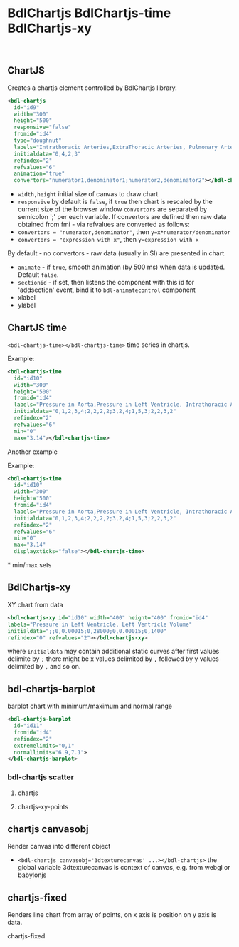 # BdlChartjs BdlChartjs-time BdlChartjs-xy

<bdl-chartjs
id="id9"
width="300"
height="500"
responsive="false"  
fromid="id4"
type="doughnut"
labels="Intrathoracic Arteries,ExtraThoracic Arteries, Pulmonary Arteries, Intrathoracic Veins, Extrathoracic veins, Pulmonary Veins"
initialdata="0,4,2,3"
refindex="2"
refvalues="6"
animation="true"
convertors="numerator1,denominator1;numerator2,denominator2"></bdl-chartjs>
<bdl-chartjs
id="id9"
width="300"
height="500"
responsive="false"  
fromid="id4"
type="line"
labels="Intrathoracic Arteries,ExtraThoracic Arteries, Pulmonary Arteries, Intrathoracic Veins, Extrathoracic veins, Pulmonary Veins"
initialdata="0,4,2,3"
refindex="2"
refvalues="6"
animation="true"
convertors="numerator1,denominator1;numerator2,denominator2"></bdl-chartjs>
<bdl-chartjs
id="id9"
width="300"
height="500"
responsive="false"  
fromid="id4"
type="bar"
labels="Intrathoracic Arteries,ExtraThoracic Arteries, Pulmonary Arteries, Intrathoracic Veins, Extrathoracic veins, Pulmonary Veins"
initialdata="0,4,2,3"
refindex="2"
refvalues="6"
animation="true"
convertors="numerator1,denominator1;numerator2,denominator2"></bdl-chartjs>  
<bdl-chartjs
id="id9"
width="300"
height="500"
responsive="false"  
fromid="id4"
type="radar"
labels="Intrathoracic Arteries,ExtraThoracic Arteries, Pulmonary Arteries, Intrathoracic Veins, Extrathoracic veins, Pulmonary Veins"
initialdata="0,4,2,3"
refindex="2"
refvalues="6"
animation="true"
convertors="numerator1,denominator1;numerator2,denominator2"></bdl-chartjs>
<bdl-chartjs
id="id9"
width="300"
height="500"
responsive="false"  
fromid="id4"
type="pie"
labels="Intrathoracic Arteries,ExtraThoracic Arteries, Pulmonary Arteries, Intrathoracic Veins, Extrathoracic veins, Pulmonary Veins"
initialdata="0,4,2,3"
refindex="2"
refvalues="6"
animation="true"
convertors="numerator1,denominator1;numerator2,denominator2"></bdl-chartjs>
<bdl-chartjs
id="id9"
width="300"
height="500"
responsive="false"  
fromid="id4"
type="polarArea"
labels="Intrathoracic Arteries,ExtraThoracic Arteries, Pulmonary Arteries, Intrathoracic Veins, Extrathoracic veins, Pulmonary Veins"
initialdata="0,4,2,3"
refindex="2"
refvalues="6"
animation="true"
convertors="numerator1,denominator1;numerator2,denominator2"></bdl-chartjs>


## ChartJS

<div class="w3-row">
<div class="w3-quarter">


Creates a chartjs element controlled by BdlChartjs library.
<bdl-chartjs 
  id="id9" 
  width="300" 
  height="500" 
  fromid="id4" 
  type="doughnut" 
  labels="Intrathoracic Arteries,ExtraThoracic Arteries, Pulmonary Arteries, Intrathoracic Veins, Extrathoracic veins, Pulmonary Veins"
  initialdata="0.51234161,4.3425161234,2.73739567,3.9334217907" 
  refindex="2" 
  refvalues="6"
  xlabel="x axis label"
  ylabel="y axis label"></bdl-chartjs>
</div>
<div class="w3-rest">

```xml
<bdl-chartjs 
  id="id9" 
  width="300" 
  height="500"
  responsive="false"  
  fromid="id4" 
  type="doughnut" 
  labels="Intrathoracic Arteries,ExtraThoracic Arteries, Pulmonary Arteries, Intrathoracic Veins, Extrathoracic veins, Pulmonary Veins"
  initialdata="0,4,2,3" 
  refindex="2" 
  refvalues="6"
  animation="true"
  convertors="numerator1,denominator1;numerator2,denominator2"></bdl-chartjs>
``` 
  * `width,height` initial size of canvas to draw chart
  * `responsive` by default is `false`, if `true` then chart is rescaled by the current size of the browser window
`convertors` are separated by semicolon ';' per each variable. 
 If convertors are defined then raw data obtained from fmi - via refvalues are converted 
as follows: 
  * `convertors = "numerator,denominator"`, then `y=x*numerator/denominator`
  * `convertors = "expression with x"`, then `y=expression with x`
  
By default - no convertors - raw data (usually in SI) are presented in chart.
  * `animate` - if `true`, smooth animation (by 500 ms) when data is updated. Default `false`.
  * `sectionid` - if set, then listens the component with this id for 'addsection' event, bind it to `bdl-animatecontrol` component
  * xlabel
  * ylabel 
  </div>
  </div>
  
## ChartJS time
<div class="w3-row">
  <div class="w3-quarter">

`<bdl-chartjs-time></bdl-chartjs-time>` time series in chartjs.

<bdl-chartjs-time  
  id="id10" 
  width="300" 
  height="500" 
  fromid="id4" 
  labels="Pressure in Aorta,Pressure in Left Ventricle, Intrathoracic Artery Volume, Extrathoracic Arteries Volume, Pulmonary Arteries Volume, Intrathoracic Veins Volume"
  initialdata="0,1,2,3,4;2,2,2,2;3,2,4;1,5,3;2,2,3,2" 
  refindex="2"   
  refvalues="6"></bdl-chartjs-time>

  </div>
  <div class="w3-rest">
Example:

```xml
<bdl-chartjs-time  
  id="id10" 
  width="300" 
  height="500" 
  fromid="id4" 
  labels="Pressure in Aorta,Pressure in Left Ventricle, Intrathoracic Artery Volume, Extrathoracic Arteries Volume, Pulmonary Arteries Volume, Intrathoracic Veins Volume"
  initialdata="0,1,2,3,4;2,2,2,2;3,2,4;1,5,3;2,2,3,2" 
  refindex="2"   
  refvalues="6"
  min="0"
  max="3.14"></bdl-chartjs-time>

```

Another example

<bdl-chartjs-time  
  id="id10" 
  width="300" 
  height="500" 
  fromid="id4" 
  labels="Pressure in Aorta,Pressure in Left Ventricle, Intrathoracic Artery Volume, Extrathoracic Arteries Volume, Pulmonary Arteries Volume, Intrathoracic Veins Volume"
  initialdata="0,1,2,3,4;2,2,2,2;3,2,4;1,5,3;2,2,3,2" 
  refindex="2"   
  refvalues="6"
  min="0"
  max="3.14"
  displayxticks="false"></bdl-chartjs-time>

  </div>
  <div class="w3-rest">
Example:

```xml
<bdl-chartjs-time  
  id="id10" 
  width="300" 
  height="500" 
  fromid="id4" 
  labels="Pressure in Aorta,Pressure in Left Ventricle, Intrathoracic Artery Volume, Extrathoracic Arteries Volume, Pulmonary Arteries Volume, Intrathoracic Veins Volume"
  initialdata="0,1,2,3,4;2,2,2,2;3,2,4;1,5,3;2,2,3,2" 
  refindex="2"   
  refvalues="6"
  min="0"
  max="3.14"
  displayxticks="false"></bdl-chartjs-time>

```

  </div>
</div>
* min/max sets 

## BdlChartjs-xy

XY chart from data

```xml
<bdl-chartjs-xy id="id10" width="400" height="400" fromid="id4" 
labels="Pressure in Left Ventricle, Left Ventricle Volume" 
initialdata=";;0,0.00015;0,28000;0,0.00015;0,1400" 
refindex="0" refvalues="2"></bdl-chartjs-xy>
``` 

where `initialdata` may contain additional static curves after first values 
delimite by `;` there might be x values delimited by `,` followed by y values delimited by `,`
and so on. 

## bdl-chartjs-barplot

barplot chart with minimum/maximum and normal range
```xml
<bdl-chartjs-barplot
  id="id11"
  fromid="id4"
  refindex="2"
  extremelimits="0,1"
  normallimits="6.9,7.1">
</bdl-chartjs-barplot>
```
<bdl-chartjs-barplot
  id="id11"
  fromid="id4"
  refindex="2"
  extremelimits="4,8"
  normallimits="6.9,7.1"
  initialdata="7">
</bdl-chartjs-barplot>

### bdl-chartjs scatter
1. chartjs
<bdl-chartjs 
  id="id9" 
  width="300" 
  height="500" 
  fromid="id4" 
  type="scatter" 
  labels="Intrathoracic Arteries,ExtraThoracic Arteries, Pulmonary Arteries, Intrathoracic Veins, Extrathoracic veins, Pulmonary Veins"
  initialdata="1,2,3,4;1,2,3,4;4,3,2,1" 
  refindex="2" 
  refvalues="6"
  xlabel="x axis label"
  ylabel="y axis label"></bdl-chartjs>
  
2.  chartjs-xy-points

<bdl-chartjs-xy-points 
  id="id9" 
  width="300" 
  height="500" 
  fromid="id4"    
  labels="Intrathoracic Arteries,ExtraThoracic Arteries, Pulmonary Arteries, Intrathoracic Veins, Extrathoracic veins, Pulmonary Veins"
  initialdata="1,2,3,4;1,4,1,3;2,2,2,5"  
  refindex="2" 
  refvalues="6"
  xlabel="x axis label"
  ylabel="y axis label"></bdl-chartjs-xy-points>

## chartjs canvasobj

Render canvas into different object
* `<bdl-chartjs canvasobj='3dtexturecanvas' ...></bdl-chartjs>` the global variable 3dtexturecanvas is context of canvas,
e.g. from webgl or babylonjs 

## chartjs-fixed

Renders line chart from array of points, on x axis is position on y axis is data.

chartjs-fixed
<bdl-chartjs-fixed
  id="id11"
  width="700"
  height="400"
  fromid="id4"
  refindex="1"
  refvalues="3"
  maxdata="40"></bdl-chartjs-fixed>


